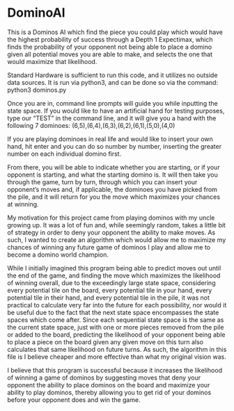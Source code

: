 # DominoAI

This is a Dominos AI which find the piece you could play which would have the highest probability of success through a Depth 1 Expectimax, which finds the probability of your opponent not being able to place a domino given all potential moves you are able to make, and selects the one that would maximize that likelihood. 

Standard Hardware is sufficient to run this code, and it utilizes no outside data sources. It is run via python3, and can be done so via the command: python3 dominos.py

Once you are in, command line prompts will guide you while inputting the state space. If you would like to have an artificial hand for testing purposes, type our “TEST” in the command line, and it will give you a hand with the following 7 dominoes: 
(6,5),(6,4),(6,3),(6,2),(6,1),(5,0),(4,0)

If you are playing dominoes in real life and would like to insert your own hand, hit enter and you can do so number by number, inserting the greater number on each individual domino first. 

From there, you will be able to indicate whether you are starting, or if your opponent is starting, and what the starting domino is. It will then take you through the game, turn by turn, through which you can insert your opponent’s moves and, if applicable, the dominoes you have picked from the pile, and it will return for you the move which maximizes your chances at winning. 

My motivation for this project came from playing dominos with my uncle growing up. It was a lot of fun and, while seemingly random, takes a little bit of strategy in order to deny your opponent the ability to make moves. As such, I wanted to create an algorithm which would allow me to maximize my chances of winning any future game of dominos I play and allow me to become a domino world champion. 

While I initially imagined this program being able to predict moves out until the end of the game, and finding the move which maximizes the likelihood of winning overall, due to the exceedingly large state space, considering every potential tile on the board, every potential tile in your hand, every potential tile in their hand, and every potential tile in the pile, it was not practical to calculate very far into the future for each possibility, nor would it be useful due to the fact that the next state space encompasses the state spaces which come after. Since each sequential state space is the same as the current state space, just with one or more pieces removed from the pile or added to the board, predicting the likelihood of your opponent being able to place a piece on the board given any given move on this turn also calculates that same likelihood on future turns. As such, the algorithm in this file is I believe cheaper and more effective than what my original vision was.  

I believe that this program is successful because it increases the likelihood of winning a game of dominos by suggesting moves that deny your opponent the ability to place dominos on the board and maximize your ability to play dominos, thereby allowing you to get rid of your dominos before your opponent does and win the game.
